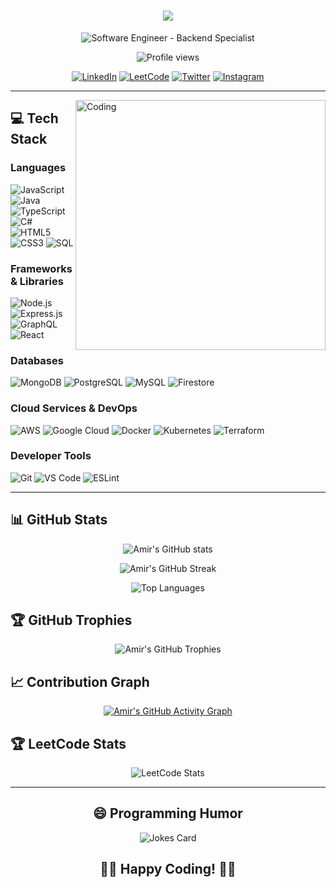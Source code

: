 <h1 align="center">
  <img src="https://readme-typing-svg.herokuapp.com/?lines=Hello,+There!+👋;I'm+Amir+Sohail....;Welcome+to+my+GitHub!&center=true&size=30&color=58a6ff">
</h1>

<p align="center">
  <img src="https://img.shields.io/badge/Software%20Engineer-Backend%20Specialist-blue?style=for-the-badge&color=0366d6" alt="Software Engineer - Backend Specialist">
</p>

<p align="center">
  <img src="https://komarev.com/ghpvc/?username=amirsohail66&style=flat-square&color=blue" alt="Profile views">
</p>

<div align="center">
  
  [![LinkedIn](https://img.shields.io/badge/LinkedIn-0077B5?style=for-the-badge&logo=linkedin&logoColor=white)](https://www.linkedin.com/in/amirsohailmd/)
  [![LeetCode](https://img.shields.io/badge/LeetCode-FFA116?style=for-the-badge&logo=leetcode&logoColor=black)](https://leetcode.com/sohail_amir/)
  [![Twitter](https://img.shields.io/badge/Twitter-1DA1F2?style=for-the-badge&logo=twitter&logoColor=white)](https://twitter.com/AMIRSOH0590987)
  [![Instagram](https://img.shields.io/badge/Instagram-E4405F?style=for-the-badge&logo=instagram&logoColor=white)](https://www.instagram.com/amir.sohail1/)
  
</div>

<hr>

<img align="right" alt="Coding" width="400" src="https://media.giphy.com/media/USV0ym3bVWQJJmNu3N/giphy.gif">

## 💻 Tech Stack

### Languages
![JavaScript](https://img.shields.io/badge/JavaScript-F7DF1E?style=flat-square&logo=javascript&logoColor=black)
![Java](https://img.shields.io/badge/Java-ED8B00?style=flat-square&logo=java&logoColor=white)
![TypeScript](https://img.shields.io/badge/TypeScript-007ACC?style=flat-square&logo=typescript&logoColor=white)
![C#](https://img.shields.io/badge/C%23-239120?style=flat-square&logo=c-sharp&logoColor=white)
![HTML5](https://img.shields.io/badge/HTML5-E34F26?style=flat-square&logo=html5&logoColor=white)
![CSS3](https://img.shields.io/badge/CSS3-1572B6?style=flat-square&logo=css3&logoColor=white)
![SQL](https://img.shields.io/badge/SQL-4479A1?style=flat-square&logo=mysql&logoColor=white)

### Frameworks & Libraries
![Node.js](https://img.shields.io/badge/Node.js-43853D?style=flat-square&logo=node.js&logoColor=white)
![Express.js](https://img.shields.io/badge/Express.js-404D59?style=flat-square&logo=express&logoColor=white)
![GraphQL](https://img.shields.io/badge/GraphQL-E10098?style=flat-square&logo=graphql&logoColor=white)
![React](https://img.shields.io/badge/React-20232A?style=flat-square&logo=react&logoColor=61DAFB)

### Databases
![MongoDB](https://img.shields.io/badge/MongoDB-4EA94B?style=flat-square&logo=mongodb&logoColor=white)
![PostgreSQL](https://img.shields.io/badge/PostgreSQL-316192?style=flat-square&logo=postgresql&logoColor=white)
![MySQL](https://img.shields.io/badge/MySQL-00000F?style=flat-square&logo=mysql&logoColor=white)
![Firestore](https://img.shields.io/badge/Firestore-FFCA28?style=flat-square&logo=firebase&logoColor=black)

### Cloud Services & DevOps
![AWS](https://img.shields.io/badge/AWS-232F3E?style=flat-square&logo=amazon-aws&logoColor=white)
![Google Cloud](https://img.shields.io/badge/Google_Cloud-4285F4?style=flat-square&logo=google-cloud&logoColor=white)
![Docker](https://img.shields.io/badge/Docker-2496ED?style=flat-square&logo=docker&logoColor=white)
![Kubernetes](https://img.shields.io/badge/Kubernetes-326CE5?style=flat-square&logo=kubernetes&logoColor=white)
![Terraform](https://img.shields.io/badge/Terraform-7B42BC?style=flat-square&logo=terraform&logoColor=white)

### Developer Tools
![Git](https://img.shields.io/badge/Git-F05032?style=flat-square&logo=git&logoColor=white)
![VS Code](https://img.shields.io/badge/VS_Code-007ACC?style=flat-square&logo=visual-studio-code&logoColor=white)
![ESLint](https://img.shields.io/badge/ESLint-4B32C3?style=flat-square&logo=eslint&logoColor=white)

<hr>

## 📊 GitHub Stats

<p align="center">
  <img src="https://github-readme-stats.vercel.app/api?username=amirsohail66&show_icons=true&theme=github_dark" alt="Amir's GitHub stats" />
</p>

<p align="center">
  <img src="https://github-readme-streak-stats.herokuapp.com/?user=amirsohail66&theme=github-dark-blue" alt="Amir's GitHub Streak" />
</p>

<p align="center">
  <img src="https://github-readme-stats.vercel.app/api/top-langs/?username=amirsohail66&layout=compact&theme=github_dark" alt="Top Languages" />
</p>

## 🏆 GitHub Trophies

<p align="center">
  <img src="https://github-profile-trophy.vercel.app/?username=amirsohail66&theme=darkhub&no-frame=true&margin-w=15" alt="Amir's GitHub Trophies" />
</p>

## 📈 Contribution Graph

<p align="center">
  <a href="https://github.com/amirsohail66">
    <img src="https://github-readme-activity-graph.vercel.app/graph?username=amirsohail66&bg_color=1F222E&color=F8D866&line=F85D7F&point=FFFFFF&hide_border=true" alt="Amir's GitHub Activity Graph">
  </a>
</p>

## 🏆 LeetCode Stats

<p align="center">
  <img src="https://leetcode.card.workers.dev/sohail_amir?theme=dark&font=baloo&extension=null" alt="LeetCode Stats" />
</p>

<hr>

<h2 align="center">😄 Programming Humor</h2>
<p align="center">
  <img src="https://readme-jokes.vercel.app/api?theme=dracula" alt="Jokes Card" />
</p>

<h2 align="center">👨‍💻 Happy Coding! 👨‍💻</h2>
